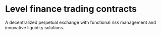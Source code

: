 # Level finance trading contracts

A decentralized perpetual exchange with functional risk management and innovative liquidity solutions.
